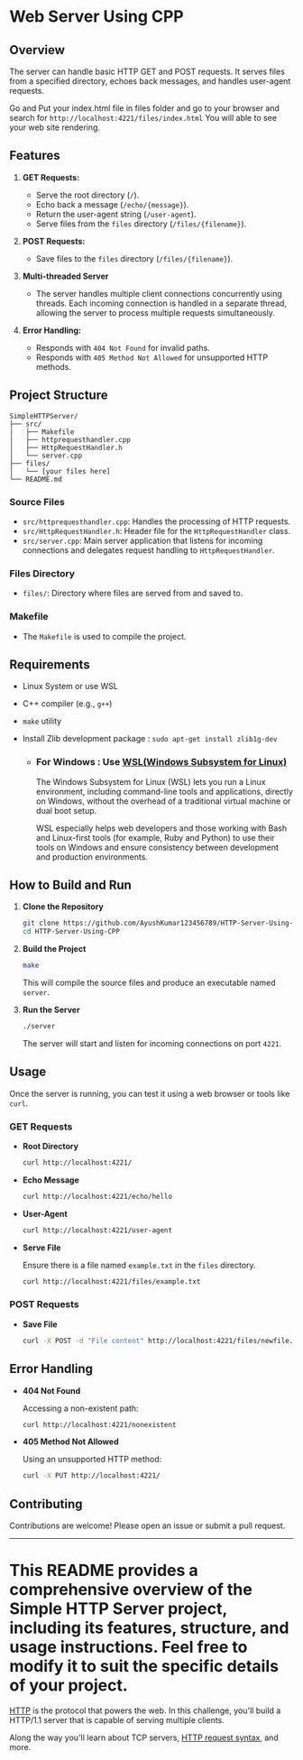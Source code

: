 # Web Server Using CPP

## Overview

The server can handle basic HTTP GET and POST requests. It serves files from a specified directory, echoes back messages, and handles user-agent requests.

Go and Put your index.html file in files folder and go to your browser and search for `http://localhost:4221/files/index.html` You will able to see your web site rendering.

## Features

1. **GET Requests:**

   - Serve the root directory (`/`).
   - Echo back a message (`/echo/{message}`).
   - Return the user-agent string (`/user-agent`).
   - Serve files from the `files` directory (`/files/{filename}`).

2. **POST Requests:**

   - Save files to the `files` directory (`/files/{filename}`).

3. **Multi-threaded Server**

   - The server handles multiple client connections concurrently using threads. Each incoming connection is handled in a separate thread, allowing the server to process multiple requests simultaneously.

4. **Error Handling:**
   - Responds with `404 Not Found` for invalid paths.
   - Responds with `405 Method Not Allowed` for unsupported HTTP methods.

## Project Structure

```
SimpleHTTPServer/
├── src/
|   ├── Makefile
│   ├── httprequesthandler.cpp
│   ├── HttpRequestHandler.h
│   └── server.cpp
├── files/
│   └── [your files here]
└── README.md
```

### Source Files

- `src/httprequesthandler.cpp`: Handles the processing of HTTP requests.
- `src/HttpRequestHandler.h`: Header file for the `HttpRequestHandler` class.
- `src/server.cpp`: Main server application that listens for incoming connections and delegates request handling to `HttpRequestHandler`.

### Files Directory

- `files/`: Directory where files are served from and saved to.

### Makefile

- The `Makefile` is used to compile the project.

## Requirements

- Linux System or use WSL
- C++ compiler (e.g., `g++`)
- `make` utility
- Install Zlib development package : `sudo apt-get install zlib1g-dev`

  - ### For Windows : Use [WSL(Windows Subsystem for Linux)](<https://code.visualstudio.com/learn/develop-cloud/wsl#:~:text=The%20Windows%20Subsystem%20for%20Linux%20(WSL)%20lets%20you%20run%20a,machine%20or%20dual%20boot%20setup.>)

    The Windows Subsystem for Linux (WSL) lets you run a Linux environment, including command-line tools and applications, directly on Windows, without the overhead of a traditional virtual machine or dual boot setup.

    WSL especially helps web developers and those working with Bash and Linux-first tools (for example, Ruby and Python) to use their tools on Windows and ensure consistency between development and production environments.

## How to Build and Run

1. **Clone the Repository**

   ```sh
   git clone https://github.com/AyushKumar123456789/HTTP-Server-Using-CPP.git
   cd HTTP-Server-Using-CPP
   ```

2. **Build the Project**

   ```sh
   make
   ```

   This will compile the source files and produce an executable named `server`.

3. **Run the Server**

   ```sh
   ./server
   ```

   The server will start and listen for incoming connections on port `4221`.

## Usage

Once the server is running, you can test it using a web browser or tools like `curl`.

### GET Requests

- **Root Directory**

  ```sh
  curl http://localhost:4221/
  ```

- **Echo Message**

  ```sh
  curl http://localhost:4221/echo/hello
  ```

- **User-Agent**

  ```sh
  curl http://localhost:4221/user-agent
  ```

- **Serve File**

  Ensure there is a file named `example.txt` in the `files` directory.

  ```sh
  curl http://localhost:4221/files/example.txt
  ```

### POST Requests

- **Save File**

  ```sh
  curl -X POST -d "File content" http://localhost:4221/files/newfile.txt
  ```

## Error Handling

- **404 Not Found**

  Accessing a non-existent path:

  ```sh
  curl http://localhost:4221/nonexistent
  ```

- **405 Method Not Allowed**

  Using an unsupported HTTP method:

  ```sh
  curl -X PUT http://localhost:4221/
  ```

## Contributing

Contributions are welcome! Please open an issue or submit a pull request.

---

# This README provides a comprehensive overview of the Simple HTTP Server project, including its features, structure, and usage instructions. Feel free to modify it to suit the specific details of your project.

[HTTP](https://en.wikipedia.org/wiki/Hypertext_Transfer_Protocol) is the
protocol that powers the web. In this challenge, you'll build a HTTP/1.1 server
that is capable of serving multiple clients.

Along the way you'll learn about TCP servers,
[HTTP request syntax](https://www.w3.org/Protocols/rfc2616/rfc2616-sec5.html),
and more.
